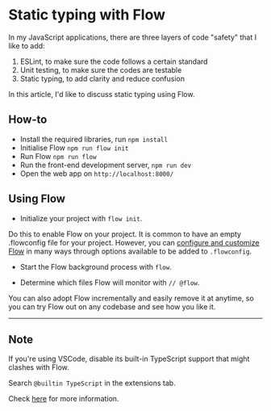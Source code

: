 # Static typing with Flow

In my JavaScript applications, there are three layers of code "safety" that I like to add:

1. ESLint, to make sure the code follows a certain standard
2. Unit testing, to make sure the codes are testable
3. Static typing, to add clarity and reduce confusion

In this article, I'd like to discuss static typing using Flow.

## How-to

* Install the required libraries, run `npm install`
* Initialise Flow `npm run flow init`
* Run Flow `npm run flow`
* Run the front-end development server, `npm run dev`
* Open the web app on `http://localhost:8000/`

## Using Flow

* Initialize your project with `flow init`.

Do this to enable Flow on your project. It is common to have an empty .flowconfig file for your project. However, you can [configure and customize Flow](https://flow.org/en/docs/config/) in many ways through options available to be added to `.flowconfig`.

* Start the Flow background process with `flow`.

* Determine which files Flow will monitor with `// @flow`.

You can also adopt Flow incrementally and easily remove it at anytime, so you can try Flow out on any codebase and see how you like it.

---

## Note

If you're using VSCode, disable its built-in TypeScript support that might clashes with Flow.

Search `@builtin TypeScript` in the extensions tab.

Check [here](https://github.com/flowtype/flow-for-vscode#setup) for more information.
